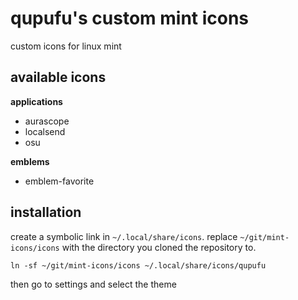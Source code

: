 # qupufu's custom mint icons
custom icons for linux mint



## available icons

**applications**

- aurascope
- localsend
- osu

**emblems**

* emblem-favorite



## installation
create a symbolic link in `~/.local/share/icons`. replace `~/git/mint-icons/icons` with the directory you cloned the repository to.

```
ln -sf ~/git/mint-icons/icons ~/.local/share/icons/qupufu
```

then go to settings and select the theme
